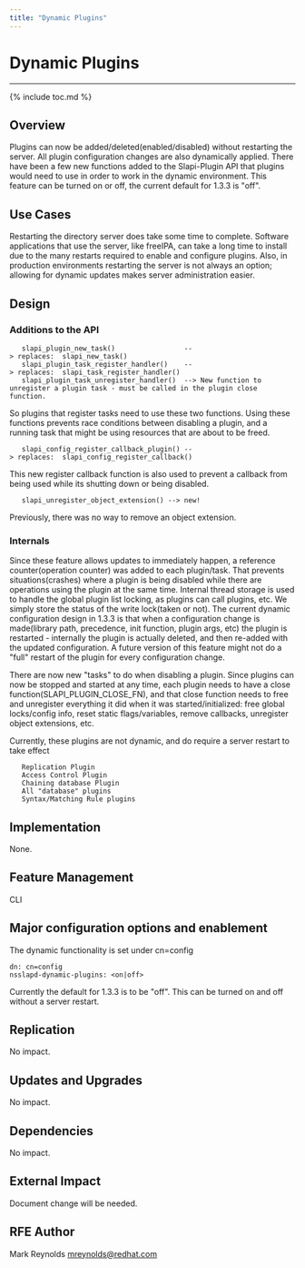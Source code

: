 ```yaml
---
title: "Dynamic Plugins"
---
```


# Dynamic Plugins
-----------------

{% include toc.md %}

Overview
-----------------

Plugins can now be added/deleted(enabled/disabled) without restarting the server. All plugin configuration changes are also dynamically applied. There have been a few new functions added to the Slapi-Plugin API that plugins would need to use in order to work in the dynamic environment. This feature can be turned on or off, the current default for 1.3.3 is "off".

Use Cases
-----------------

Restarting the directory server does take some time to complete. Software applications that use the server, like freeIPA, can take a long time to install due to the many restarts required to enable and configure plugins. Also, in production environments restarting the server is not always an option; allowing for dynamic updates makes server administration easier.

Design
-----------------

### Additions to the API

       slapi_plugin_new_task()                 --> replaces:  slapi_new_task()
       slapi_plugin_task_register_handler()    --> replaces:  slapi_task_register_handler()
       slapi_plugin_task_unregister_handler()  --> New function to unregister a plugin task - must be called in the plugin close function.

So plugins that register tasks need to use these two functions. Using these functions prevents race conditions between disabling a plugin, and a running task that might be using resources that are about to be freed.

       slapi_config_register_callback_plugin() --> replaces:  slapi_config_register_callback()

This new register callback function is also used to prevent a callback from being used while its shutting down or being disabled.

       slapi_unregister_object_extension() --> new!

Previously, there was no way to remove an object extension.

### Internals

Since these feature allows updates to immediately happen, a reference counter(operation counter) was added to each plugin/task. That prevents situations(crashes) where a plugin is being disabled while there are operations using the plugin at the same time. Internal thread storage is used to handle the global plugin list locking, as plugins can call plugins, etc. We simply store the status of the write lock(taken or not). The current dynamic configuration design in 1.3.3 is that when a configuration change is made(library path, precedence, init function, plugin args, etc) the plugin is restarted - internally the plugin is actually deleted, and then re-added with the updated configuration. A future version of this feature might not do a "full" restart of the plugin for every configuration change.

There are now new "tasks" to do when disabling a plugin. Since plugins can now be stopped and started at any time, each plugin needs to have a close function(SLAPI\_PLUGIN\_CLOSE\_FN), and that close function needs to free and unregister everything it did when it was started/initialized: free global locks/config info, reset static flags/variables, remove callbacks, unregister object extensions, etc.

Currently, these plugins are not dynamic, and do require a server restart to take effect

       Replication Plugin    
       Access Control Plugin    
       Chaining database Plugin    
       All "database" plugins    
       Syntax/Matching Rule plugins    

Implementation
----------------

None.

Feature Management
----------------

CLI

Major configuration options and enablement
----------------

The dynamic functionality is set under cn=config

    dn: cn=config
    nsslapd-dynamic-plugins: <on|off>

Currently the default for 1.3.3 is to be "off". This can be turned on and off without a server restart.

Replication
----------------

No impact.

Updates and Upgrades
----------------

No impact.

Dependencies
----------------

No impact.

External Impact
----------------

Document change will be needed.

RFE Author
----------------

Mark Reynolds <mreynolds@redhat.com>

